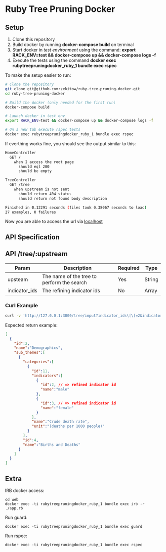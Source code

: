 # Ruby Tree Pruning Docker
## Setup

1. Clone this repository
2. Build docker by running **docker-compose build** on terminal
3. Start docker in *test environment* using the command: **export RACK_ENV=test && docker-compose up && docker-compose logs -f**
4. Execute the tests using the command **docker exec rubytreepruningdocker_ruby_1 bundle exec rspec**

To make the setup easier to run:

```sh
# Clone the repository
git clone git@github.com:zekitow/ruby-tree-pruning-docker.git
cd ruby-tree-pruning-docker

# Build the docker (only needed for the first run)
docker-compose build

# Launch docker in test env
export RACK_ENV=test && docker-compose up && docker-compose logs -f

# On a new tab execute rspec tests
docker exec rubytreepruningdocker_ruby_1 bundle exec rspec
```

If everthing works fine, you should see the output similar to this:

```sh
HomeController
  GET /
    when I access the root page
      should eql 200
      should be empty

TreeController
  GET /tree
    when upstream is not sent
      should return 404 status
      should return not found body description

Finished in 0.12291 seconds (files took 0.38067 seconds to load)
27 examples, 0 failures
```

Now you are able to access the url via [localhost](http://localhost:3000/tree/input)

## API Specification
## API /tree/:upstream

| Param            | Description                                 | Required  | Type     |
|------------------|---------------------------------------------|-----------|----------|
| upsteam          | The name of the tree to perform the search  | Yes       | String   |
| indicator_ids    | The refining indicator ids                  | No        | Array    |

### Curl Example

```sh
curl -v 'http://127.0.0.1:3000/tree/input?indicator_ids\[\]=2&indicator_ids\[\]=3'
```

Expected return example:
```json
[
  {
    "id":2,
    "name":"Demographics",
    "sub_themes":[
      {
        "categories":[
          {
            "id":11,
            "indicators":[
              {
                "id":2, // => refined indicator id
                "name":"male"
              },
              {
                "id":3, // => refined indicator id
                "name":"female"
              }
            ],
            "name":"Crude death rate",
            "unit":"(deaths per 1000 people)"
          }
        ],
        "id":4,
        "name":"Births and Deaths"
      }
    ]
  }
]
```

## Extra

IRB docker access:
```
cd web
docker exec -ti rubytreepruningdocker_ruby_1 bundle exec irb -r ./app.rb
```

Run guard:
```
docker exec -ti rubytreepruningdocker_ruby_1 bundle exec guard
```

Run rspec:
```
docker exec -ti rubytreepruningdocker_ruby_1 bundle exec rspec
```